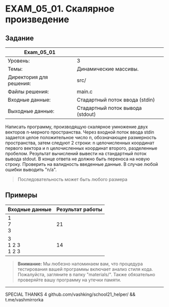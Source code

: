 # EXAM_05_01. Скалярное произведение

## Задание
| Exam_05_01 | |
| ------ | ------- |
| Уровень: | 3 |
| Темы: | Динамические массивы. |
| Директория для решения: | src/ |
| Файлы решения: | main.c |
| Входные данные: | Стадартный поток ввода (stdin) |
| Выходные данные: | Стадартный поток вывода (stdout) |

Написать программу, производящую скалярное умножение двух векторов n-мерного пространства. Через входной поток ввода stdin задается целое положительное число n, обозначающее размерность пространства, затем следуют 2 строки: n целочисленных координат первого вектора и n целочисленных координат второго, разделенные пробелом. Результат вычислений вывести на стандартный поток вывода stdout. В конце ответа не должно быть переноса на новую строку. Проверить на валидность введенные данные. В случае любой ошибки выводить "n/a".

> Последовательность может быть любого размера

## Примеры

| Входные данные | Результат работы |
| ------ | ------ |
| 1<br>7<br>3 | 21 |
| 3<br>1 2 3<br>1 2 3 | 14 |

> **Внимание:** Мы любезно напоминаем вам, что процедура тестирования вашей программы включает анализ стиля кода. Пожалуйста, загляните в папку "materials/". Также обязательно проверяйте вашу программу на утечки памяти.

---
SPECIAL THANKS 4 github.com/vashking/school21_helper/ && t.me/vashmirrorka